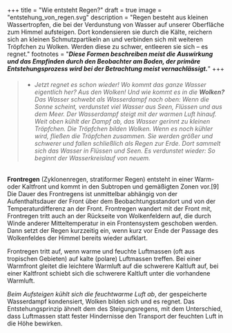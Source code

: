 +++
title = "Wie entsteht Regen?"
draft = true
image = "entstehung_von_regen.svg"
description = "Regen besteht aus kleinen Wassertropfen, die bei der Verdunstung von Wasser auf unserer Oberfläche zum Himmel aufsteigen. Dort kondensieren sie durch die Kälte, reichern sich an kleinen Schmutzpartikeln an und verbinden sich mit weiteren Tröpfchen zu Wolken. Werden diese zu schwer, entleeren sie sich – es regnet."
footnotes = "***Diese Formen beschreiben meist die Auswirkung und das Empfinden durch den Beobachter am Boden, der primäre Entstehungsprozess wird bei der Betrachtung meist vernachlässigt.***"
+++
> * ###### Jetzt regnet es schon wieder! Wo kommt das ganze Wasser eigentlich her? Aus den Wolken! Und wie kommt es in die ***Wolken?*** Das Wasser schwebt als Wasserdampf nach oben: Wenn die Sonne scheint, verdunstet viel Wasser aus Seen, Flüssen und aus dem Meer. Der Wasserdampf steigt mit der warmen Luft hinauf. Weit oben kühlt der Dampf ab, das Wasser gerinnt zu kleinen Tröpfchen. Die Tröpfchen bilden Wolken. Wenn es noch kühler wird, fließen die Tröpfchen zusammen. Sie werden größer und schwerer und fallen schließlich als Regen zur Erde. Dort sammelt sich das Wasser in Flüssen und Seen. Es verdunstet wieder: So beginnt der *Wasserkreislauf* von neuem.

**Frontregen** (Zyklonenregen, stratiformer Regen) entsteht in einer Warm- oder Kaltfront und kommt in den Subtropen und gemäßigten Zonen vor.\[9] Die Dauer des Frontregens ist unmittelbar abhängig von der Aufenthaltsdauer der Front über dem Beobachtungsstandort und von der Temperaturdifferenz an der Front. Frontregen wandert mit der Front mit, Frontregen tritt auch an der Rückseite von Wolkenfeldern auf, die durch Winde anderer Mitteltemperatur in ein Frontensystem geschoben werden. Dann setzt der Regen kurzzeitig ein, wenn kurz vor Ende der Passage des Wolkenfeldes der Himmel bereits wieder aufklart.

Frontregen tritt auf, wenn warme und feuchte Luftmassen (oft aus tropischen Gebieten) auf kalte (polare) Luftmassen treffen. Bei einer Warmfront gleitet die leichtere Warmluft auf die schwerere Kaltluft auf, bei einer Kaltfront schiebt sich die schwerere Kaltluft unter die vorhandene Warmluft.

*Beim Aufsteigen kühlt sich die feuchtwarme Luft ab*, der gespeicherte Wasserdampf kondensiert, Wolken bilden sich und es regnet. Das Entstehungsprinzip ähnelt dem des Steigungsregens, mit dem Unterschied, dass Luftmassen statt fester Hindernisse den Transport der feuchten Luft in die Höhe bewirken.